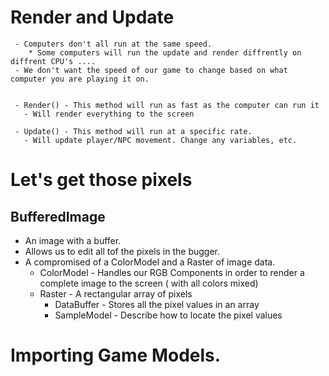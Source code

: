 # Render and Update

     - Computers don't all run at the same speed.
        * Some computers will run the update and render diffrently on diffrent CPU's ....
     - We don't want the speed of our game to change based on what computer you are playing it on.


     - Render() - This method will run as fast as the computer can run it
       - Will render everything to the screen

     - Update() - This method will run at a specific rate.
       - Will update player/NPC movement. Change any variables, etc.

# Let's get those pixels

## BufferedImage

 - An image with a buffer.
 - Allows us to edit all tof the pixels in the bugger.
 - A compromised of a ColorModel and a Raster of image data.
   - ColorModel - Handles our RGB Components in order to render a complete image to the screen ( with all colors mixed)
   - Raster - A rectangular array of pixels
     - DataBuffer - Stores all the pixel values in an array
     - SampleModel - Describe how to locate the pixel values

# Importing Game Models.